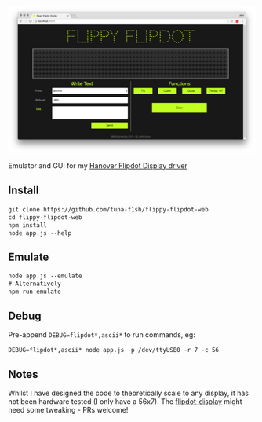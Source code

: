 ![App preview](public/img/preview.png)

Emulator and GUI for my [Hanover Flipdot Display
driver](https://github.com/tuna-f1sh/node-flipdot)

## Install

```
git clone https://github.com/tuna-f1sh/flippy-flipdot-web
cd flippy-flipdot-web
npm install
node app.js --help
```

## Emulate

```
node app.js --emulate
# Alternatively
npm run emulate
```

## Debug

Pre-append `DEBUG=flipdot*,ascii*` to run commands, eg:

```
DEBUG=flipdot*,ascii* node app.js -p /dev/ttyUSB0 -r 7 -c 56
```

## Notes

Whilst I have designed the code to theoretically scale to any display, it has
not been hardware tested (I only have a 56x7). The
[flipdot-display](https://github.com/tuna-f1sh/node-flipdot) might need some
tweaking - PRs welcome!

